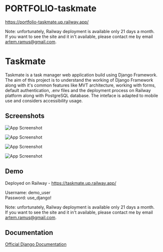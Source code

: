 ﻿# PORTFOLIO-taskmate
https://portfolio-taskmate.up.railway.app/

Note: unfortunately, Railway deployment is available only 21 days a month. If you want to see the site and it in't available, please contact me by email artem.ramus@gmail.com.

# Taskmate

Taskmate is a task manager web application build using Django Framework. The aim of this project is to understand the working of Django Framework along with it's common features like MVT architecture, working with forms, default authentication, .env files and the deployment process on Railway platform along with PostgreSQL database. The inteface is adapted to mobile use and considers accessibility usage.


## Screenshots

![App Screenshot](https://github.com/ArtemRamus/PORTFOLIO-taskmate/upload/main/screenshots/home.jpg)

![App Screenshot](https://github.com/ArtemRamus/PORTFOLIO-taskmate/upload/main/screenshots/login.jpg)

![App Screenshot](https://github.com/ArtemRamus/PORTFOLIO-taskmate/upload/main/screenshots/registe.jpg)

![App Screenshot](https://github.com/ArtemRamus/PORTFOLIO-taskmate/upload/main/screenshots/todolist.jpg)

## Demo

Deployed on Railway - https://taskmate.up.railway.app/

Username: demo_user  
Password: use_django!

Note: unfortunately, Railway deployment is available only 21 days a month. If you want to see the site and it in't available, please contact me by email artem.ramus@gmail.com.
  
## Documentation

[Official Django Documentation](https://www.djangoproject.com/)
